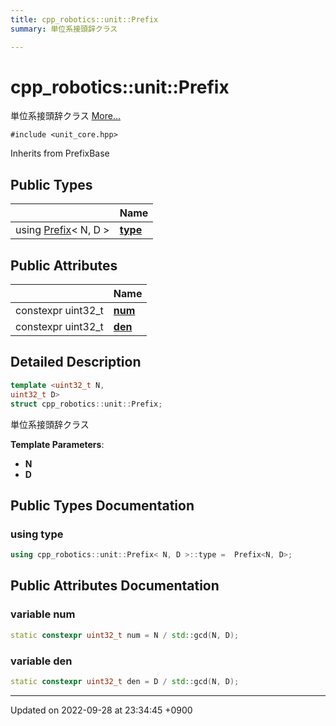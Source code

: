 ```yaml
---
title: cpp_robotics::unit::Prefix
summary: 単位系接頭辞クラス 

---
```


# cpp_robotics::unit::Prefix



単位系接頭辞クラス  [More...](#detailed-description)


`#include <unit_core.hpp>`

Inherits from PrefixBase

## Public Types

|                | Name           |
| -------------- | -------------- |
| using [Prefix](/cpp_robotics/doxybook/Classes/structcpp__robotics_1_1unit_1_1Prefix/)< N, D > | **[type](/cpp_robotics/doxybook/Classes/structcpp__robotics_1_1unit_1_1Prefix/#using-type)**  |

## Public Attributes

|                | Name           |
| -------------- | -------------- |
| constexpr uint32_t | **[num](/cpp_robotics/doxybook/Classes/structcpp__robotics_1_1unit_1_1Prefix/#variable-num)**  |
| constexpr uint32_t | **[den](/cpp_robotics/doxybook/Classes/structcpp__robotics_1_1unit_1_1Prefix/#variable-den)**  |

## Detailed Description

```cpp
template <uint32_t N,
uint32_t D>
struct cpp_robotics::unit::Prefix;
```

単位系接頭辞クラス 

**Template Parameters**: 

  * **N** 
  * **D** 

## Public Types Documentation

### using type

```cpp
using cpp_robotics::unit::Prefix< N, D >::type =  Prefix<N, D>;
```


## Public Attributes Documentation

### variable num

```cpp
static constexpr uint32_t num = N / std::gcd(N, D);
```


### variable den

```cpp
static constexpr uint32_t den = D / std::gcd(N, D);
```


-------------------------------

Updated on 2022-09-28 at 23:34:45 +0900